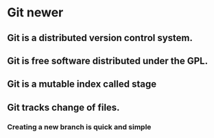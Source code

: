 # Git newer

## Git is a distributed version control system.

## Git is free software distributed under the GPL.

## Git is a mutable index called stage

## Git tracks change of files.

### Creating a new branch is quick and simple

